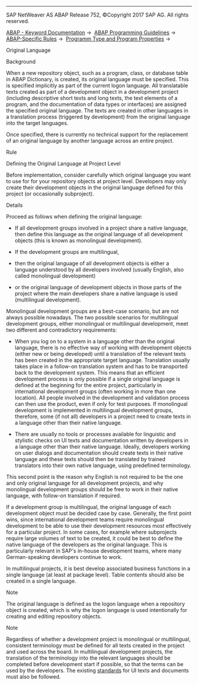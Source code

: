  

* * *

SAP NetWeaver AS ABAP Release 752, ©Copyright 2017 SAP AG. All rights reserved.

[ABAP - Keyword Documentation](javascript:call_link\('abenabap.htm'\)) →  [ABAP Programming Guidelines](javascript:call_link\('abenabap_pgl.htm'\)) →  [ABAP-Specific Rules](javascript:call_link\('abenabap_specific_rules_guidl.htm'\)) →  [Programm Type and Program Properties](javascript:call_link\('abenprogr_type_features_guidl.htm'\)) → 

Original Language

Background

When a new repository object, such as a program, class, or database table in ABAP Dictionary, is created, its original language must be specified. This is specified implicitly as part of the current logon language. All translatable texts created as part of a development object in a development project (including descriptive short texts and long texts, the text elements of a program, and the documentation of data types or interfaces) are assigned the specified original language. The texts are created in other languages in a translation process (triggered by development) from the original language into the target languages.

Once specified, there is currently no technical support for the replacement of an original language by another language across an entire project.

Rule

Defining the Original Language at Project Level

Before implementation, consider carefully which original language you want to use for for your repository objects at project level. Developers may only create their development objects in the original language defined for this project (or occasionally subproject).

Details

Proceed as follows when defining the original language:

-   If all development groups involved in a project share a native language, then define this language as the original language of all development objects (this is known as monolingual development).

-   If the development groups are multilingual,

-   then the original language of all development objects is either a language understood by all developers involved (usually English, also called monolingual development)

-   or the original language of development objects in those parts of the project where the main developers share a native language is used (multilingual development).

Monolingual development groups are a best-case scenario, but are not always possible nowadays. The two possible scenarios for multilingual development groups, either monolingual or multilingual development, meet two different and contradictory requirements:

-   When you log on to a system in a language other than the original language, there is no effective way of working with development objects (either new or being developed) until a translation of the relevant texts has been created in the appropriate target language. Translation usually takes place in a follow-on translation system and has to be transported back to the development system. This means that an efficient development process is only possible if a single original language is defined at the beginning for the entire project, particularly in international development groups (often working in more than one location). All people involved in the development and validation process can then use the product, even if only for test purposes. If monolingual development is implemented in multilingual development groups, therefore, some (if not all) developers in a project need to create texts in a language other than their native language.

-   There are usually no tools or processes available for linguistic and stylistic checks on UI texts and documentation written by developers in a language other than their native language. Ideally, developers working on user dialogs and documentation should create texts in their native language and these texts should then be translated by trained translators into their own native language, using predefined terminology.

This second point is the reason why English is not required to be the one and only original language for all development projects, and why monolingual development groups should be free to work in their native language, with follow-on translation if required.

If a development group is multilingual, the original language of each development object must be decided case by case. Generally, the first point wins, since international development teams require monolingual development to be able to use their development resources most effectively for a particular project. In some cases, for example where subprojects require large volumes of text to be created, it could be best to define the native language of the developers as the original language. This is particularly relevant in SAP's in-house development teams, where many German-speaking developers continue to work.

In multilingual projects, it is best develop associated business functions in a single language (at least at package level). Table contents should also be created in a single language.

Note

The original language is defined as the logon language when a repository object is created, which is why the logon language is used intentionally for creating and editing repository objects.

Note

Regardless of whether a development project is monolingual or multilingual, consistent terminology must be defined for all texts created in the project and used across the board. In multilingual development projects, the translation of the terminology into the relevant languages should be completed before development start if possible, so that the terms can be used by the developers. The existing [standards](javascript:call_link\('abencorrectness_quality_guidl.htm'\) "Guideline") for UI texts and documents must also be followed.